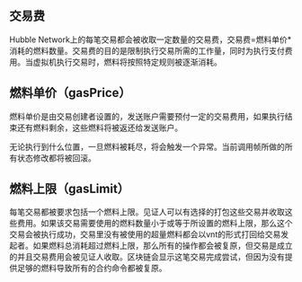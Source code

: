 ## 交易费
Hubble Network上的每笔交易都会被收取一定数量的交易费，交易费=燃料单价*消耗的燃料数量。交易费的目的是限制执行交易所需的工作量，同时为执行支付费用。当虚拟机执行交易时，燃料将按照特定规则被逐渐消耗。

## 燃料单价（gasPrice）
燃料单价是由交易创建者设置的，发送账户需要预付一定的交易费用，如果执行结束还有燃料剩余，这些燃料将被返还给发送账户。

无论执行到什么位置，一旦燃料被耗尽，将会触发一个异常。当前调用帧所做的所有状态修改都将被回滚。

## 燃料上限（gasLimit）
每笔交易都被要求包括一个燃料上限。见证人可以有选择的打包这些交易并收取这些费用。如果该交易需要使用的燃料数量小于或等于所设置的燃料上限，那么这个交易会被执行成功，交易里没有被使用的超量燃料都会以vnt的形式打回给交易发起者。如果燃料总消耗超过燃料上限，那么所有的操作都会被复原，但交易是成立的并且交易费用会被见证人收取。区块链会显示这笔交易完成尝试，但因为没有提供足够的燃料导致所有的合约命令都被复原。